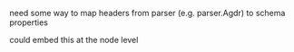 need some way to map headers from parser (e.g. parser.Agdr) to schema properties

could embed this at the node level